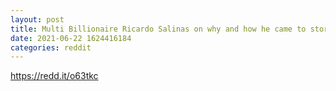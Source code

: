 ```yaml
--- 
layout: post 
title: Multi Billionaire Ricardo Salinas on why and how he came to store over $1 billion dollars of his net worth in Bitcoin. [English] "Bitcoin's limited supply is enough for me to store $1 Billion of my dollars in Bitcoin, I don't care what fools think". He's been a Bitcoiner since 2017 
date: 2021-06-22 1624416184 
categories: reddit 
--- 
```

https://redd.it/o63tkc